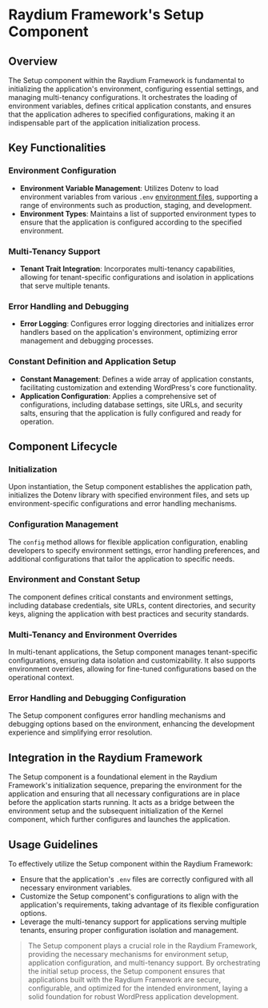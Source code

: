 # Raydium Framework's Setup Component

## Overview

The Setup component within the Raydium Framework is fundamental to initializing the application's environment, configuring essential settings, and managing multi-tenancy configurations. It orchestrates the loading of environment variables, defines critical application constants, and ensures that the application adheres to specified configurations, making it an indispensable part of the application initialization process.

## Key Functionalities

### Environment Configuration
- **Environment Variable Management**: Utilizes Dotenv to load environment variables from various `.env` [environment files](../guide/environment-file), supporting a range of environments such as production, staging, and development.
- **Environment Types**: Maintains a list of supported environment types to ensure that the application is configured according to the specified environment.

### Multi-Tenancy Support
- **Tenant Trait Integration**: Incorporates multi-tenancy capabilities, allowing for tenant-specific configurations and isolation in applications that serve multiple tenants.

### Error Handling and Debugging
- **Error Logging**: Configures error logging directories and initializes error handlers based on the application's environment, optimizing error management and debugging processes.

### Constant Definition and Application Setup
- **Constant Management**: Defines a wide array of application constants, facilitating customization and extending WordPress's core functionality.
- **Application Configuration**: Applies a comprehensive set of configurations, including database settings, site URLs, and security salts, ensuring that the application is fully configured and ready for operation.

## Component Lifecycle

### Initialization
Upon instantiation, the Setup component establishes the application path, initializes the Dotenv library with specified environment files, and sets up environment-specific configurations and error handling mechanisms.

### Configuration Management
The `config` method allows for flexible application configuration, enabling developers to specify environment settings, error handling preferences, and additional configurations that tailor the application to specific needs.

### Environment and Constant Setup
The component defines critical constants and environment settings, including database credentials, site URLs, content directories, and security keys, aligning the application with best practices and security standards.

### Multi-Tenancy and Environment Overrides
In multi-tenant applications, the Setup component manages tenant-specific configurations, ensuring data isolation and customizability. It also supports environment overrides, allowing for fine-tuned configurations based on the operational context.

### Error Handling and Debugging Configuration
The Setup component configures error handling mechanisms and debugging options based on the environment, enhancing the development experience and simplifying error resolution.

## Integration in the Raydium Framework

The Setup component is a foundational element in the Raydium Framework's initialization sequence, preparing the environment for the application and ensuring that all necessary configurations are in place before the application starts running. It acts as a bridge between the environment setup and the subsequent initialization of the Kernel component, which further configures and launches the application.

## Usage Guidelines

To effectively utilize the Setup component within the Raydium Framework:
- Ensure that the application's `.env` files are correctly configured with all necessary environment variables.
- Customize the Setup component's configurations to align with the application's requirements, taking advantage of its flexible configuration options.
- Leverage the multi-tenancy support for applications serving multiple tenants, ensuring proper configuration isolation and management.

> The Setup component plays a crucial role in the Raydium Framework, providing the necessary mechanisms for environment setup, application configuration, and multi-tenancy support. By orchestrating the initial setup process, the Setup component ensures that applications built with the Raydium Framework are secure, configurable, and optimized for the intended environment, laying a solid foundation for robust WordPress application development.
